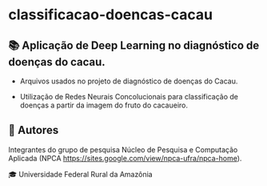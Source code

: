 # classificacao-doencas-cacau

## :books: Aplicação de Deep Learning no diagnóstico de doenças do cacau.

 - Arquivos usados no projeto de diagnóstico de doenças do Cacau.

 - Utilização de Redes Neurais Concolucionais para classificação de doenças a partir da imagem do fruto do cacaueiro.

## :pushpin: Autores

Integrantes do grupo de pesquisa Núcleo de Pesquisa e Computação Aplicada (NPCA <https://sites.google.com/view/npca-ufra/npca-home>).

:mortar_board: Universidade Federal Rural da Amazônia